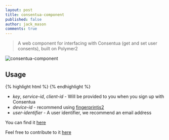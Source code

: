 ```yaml
---
layout: post
title: consentua-component
published: false
author: jack_mason
comments: true
---
```


>A web component for interfacing with Consentua (get and set user consents), built on Polymer2

![consentua-component](https://cl.ly/1N262o3R1l0H/Image%202017-10-27%20at%2012.18.38%20PM.png)

## Usage

{% highlight html %}
<consentua-component key="19fb13ab-d6f2-42dc-a41c-42249450b5b6"
                               device-id="ACoolAndUniqueDeviceID"
                               service-id="1"
                               client-id="2"
                               user-identifier="demo@test.com">
                               </consentua-component>
{% endhighlight %}
* *key*, *service-id*, *client-id* - Will be provided to you when you sign up with Consentua
* *device-id* - recommend using [fingerprintjs2](http://valve.github.io/fingerprintjs2/)
* *user-identifier* - A user identifier, we recommend an email address

You can find it [here](https://www.webcomponents.org/element/mrsideshowjack/consentua-component)

Feel free to contribute to it [here](https://github.com/mrsideshowjack/consentua-component)
